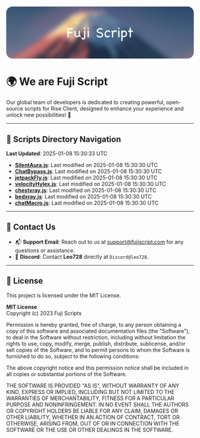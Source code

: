 ![Banner](.github/b.webp)

# 🌍 **We are Fuji Script**

Our global team of developers is dedicated to creating powerful, open-source scripts for Rise Client, designed to enhance your experience and unlock new possibilities! 🌟

---
<!-- SCRIPTS_NAVIGATION_START -->
## 📂 **Scripts Directory Navigation**

**Last Updated**: 2025-01-08 15:30:33 UTC

- **[SilentAura.js](scripts/SilentAura.js)**: Last modified on 2025-01-08 15:30:30 UTC
- **[ChatBypass.js](scripts/ChatBypass.js)**: Last modified on 2025-01-08 15:30:30 UTC
- **[jetpackFly.js](scripts/jetpackFly.js)**: Last modified on 2025-01-08 15:30:30 UTC
- **[velocityHylex.js](scripts/velocityHylex.js)**: Last modified on 2025-01-08 15:30:30 UTC
- **[chestxray.js](scripts/chestxray.js)**: Last modified on 2025-01-08 15:30:30 UTC
- **[bedxray.js](scripts/bedxray.js)**: Last modified on 2025-01-08 15:30:30 UTC
- **[chatMacro.js](scripts/chatMacro.js)**: Last modified on 2025-01-08 15:30:30 UTC

<!-- SCRIPTS_NAVIGATION_END -->

---

## 💬 **Contact Us**  
- 📬 **Support Email**: Reach out to us at [support@fujiscript.com](mailto:support@fujiscript.com) for any questions or assistance.  
- 💬 **Discord**: Contact **Leo728** directly at `Discord@leo728`.

---

## 📜 **License**

This project is licensed under the MIT License.  

**MIT License**  
Copyright (c) 2023 Fuji Scripts  

Permission is hereby granted, free of charge, to any person obtaining a copy of this software and associated documentation files (the "Software"), to deal in the Software without restriction, including without limitation the rights to use, copy, modify, merge, publish, distribute, sublicense, and/or sell copies of the Software, and to permit persons to whom the Software is furnished to do so, subject to the following conditions:  

The above copyright notice and this permission notice shall be included in all copies or substantial portions of the Software.  

THE SOFTWARE IS PROVIDED "AS IS", WITHOUT WARRANTY OF ANY KIND, EXPRESS OR IMPLIED, INCLUDING BUT NOT LIMITED TO THE WARRANTIES OF MERCHANTABILITY, FITNESS FOR A PARTICULAR PURPOSE AND NONINFRINGEMENT. IN NO EVENT SHALL THE AUTHORS OR COPYRIGHT HOLDERS BE LIABLE FOR ANY CLAIM, DAMAGES OR OTHER LIABILITY, WHETHER IN AN ACTION OF CONTRACT, TORT OR OTHERWISE, ARISING FROM, OUT OF OR IN CONNECTION WITH THE SOFTWARE OR THE USE OR OTHER DEALINGS IN THE SOFTWARE.  
